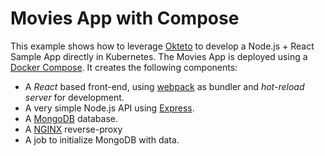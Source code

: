 # Movies App with Compose

This example shows how to leverage [Okteto](https://github.com/okteto/okteto) to develop a Node.js + React Sample App directly in Kubernetes. The Movies App is deployed using a [Docker Compose](https://github.com/okteto/movies-with-compose/blob/main/docker-compose.yml). It creates the following components:

- A *React* based front-end, using [webpack](https://webpack.js.org) as bundler and *hot-reload server* for development.
- A very simple Node.js API using [Express](https://expressjs.com).
- A [MongoDB](https://www.mongodb.com) database.
- A [NGINX](https://www.section.io/engineering-education/build-and-dockerize-a-full-stack-react-app-with-nodejs-and-nginx/) reverse-proxy
- A job to initialize MongoDB with data.

